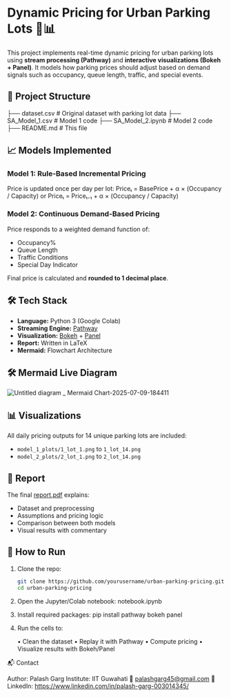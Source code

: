 # Dynamic Pricing for Urban Parking Lots 🚗📊

This project implements real-time dynamic pricing for urban parking lots using **stream processing (Pathway)** and **interactive visualizations (Bokeh + Panel)**. It models how parking prices should adjust based on demand signals such as occupancy, queue length, traffic, and special events.

## 📁 Project Structure
├── dataset.csv                 # Original dataset with parking lot data
├── SA_Model_1.csv              # Model 1 code
├── SA_Model_2.ipynb            # Model 2 code
├── README.md                   # This file

## 📈 Models Implemented

### Model 1: Rule-Based Incremental Pricing
Price is updated once per day per lot:
Priceₜ = BasePrice + α × (Occupancy / Capacity)
or
Priceₜ = Priceₜ₋₁ + α × (Occupancy / Capacity)

### Model 2: Continuous Demand-Based Pricing
Price responds to a weighted demand function of:
- Occupancy%
- Queue Length
- Traffic Conditions
- Special Day Indicator

Final price is calculated and **rounded to 1 decimal place**.

## 🛠 Tech Stack

- **Language:** Python 3 (Google Colab)
- **Streaming Engine:** [Pathway](https://pathway.com/)
- **Visualization:** [Bokeh](https://docs.bokeh.org/) + [Panel](https://panel.holoviz.org/)
- **Report:** Written in LaTeX
- **Mermaid:** Flowchart Architecture

## 🛠 Mermaid Live Diagram
![Untitled diagram _ Mermaid Chart-2025-07-09-184411](https://github.com/user-attachments/assets/1ceff262-3b91-4cbf-944f-8dd5d4bb8c86)

## 📊 Visualizations

All daily pricing outputs for 14 unique parking lots are included:
- `model_1_plots/1_lot_1.png` to `1_lot_14.png`
- `model_2_plots/2_lot_1.png` to `2_lot_14.png`

## 📄 Report


The final [report.pdf](./report.pdf) explains:
- Dataset and preprocessing
- Assumptions and pricing logic
- Comparison between both models
- Visual results with commentary

## 🚀 How to Run

1. Clone the repo:
   ```bash
   git clone https://github.com/yourusername/urban-parking-pricing.git
   cd urban-parking-pricing
2.	Open the Jupyter/Colab notebook: notebook.ipynb
3.	Install required packages: pip install pathway bokeh panel
4.	Run the cells to:

	•	Clean the dataset
	•	Replay it with Pathway
	•	Compute pricing
	•	Visualize results with Bokeh/Panel

📬 Contact

Author: Palash Garg
Institute: IIT Guwahati
📧 palashgarg45@gmail.com
📎 LinkedIn: https://www.linkedin.com/in/palash-garg-003014345/
